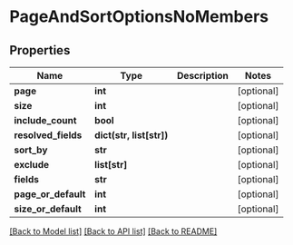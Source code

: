 # PageAndSortOptionsNoMembers

## Properties
Name | Type | Description | Notes
------------ | ------------- | ------------- | -------------
**page** | **int** |  | [optional] 
**size** | **int** |  | [optional] 
**include_count** | **bool** |  | [optional] 
**resolved_fields** | **dict(str, list[str])** |  | [optional] 
**sort_by** | **str** |  | [optional] 
**exclude** | **list[str]** |  | [optional] 
**fields** | **str** |  | [optional] 
**page_or_default** | **int** |  | [optional] 
**size_or_default** | **int** |  | [optional] 

[[Back to Model list]](../README.md#documentation-for-models) [[Back to API list]](../README.md#documentation-for-api-endpoints) [[Back to README]](../README.md)

